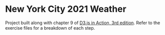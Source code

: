 # New York City 2021 Weather
Project built along with chapter 9 of [D3.js in Action, 3rd edition](https://www.manning.com/books/d3js-in-action-third-edition). Refer to the exercise files for a breakdown of each step.